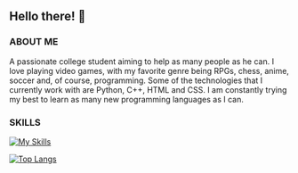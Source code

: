 ## Hello there! 👋

### ABOUT ME
A passionate college student aiming to help as many people as he can. I love playing video games, with my favorite genre being RPGs, chess, anime, soccer and, of course, programming. Some of the technologies that I currently work with are Python, C++, HTML and CSS. I am constantly trying my best to learn as many new programming languages as I can.

### SKILLS
[![My Skills](https://skillicons.dev/icons?i=python,c,cpp,html,css,mysql)](https://skillicons.dev)

[![Top Langs](https://github-readme-stats.vercel.app/api/top-langs/?username=Nemesis-12&layout=compact&theme=dark&title_color=D0FCB3&bg_color=2D2D2A)](https://github.com/anuraghazra/github-readme-stats)
